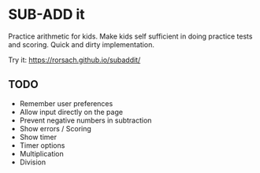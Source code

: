 # SUB-ADD it
Practice arithmetic for kids. Make kids self sufficient in doing practice tests and scoring. Quick and dirty implementation.

Try it: https://rorsach.github.io/subaddit/ 


## TODO

* Remember user preferences
* Allow input directly on the page
* Prevent negative numbers in subtraction
* Show errors / Scoring
* Show timer
* Timer options
* Multiplication
* Division
